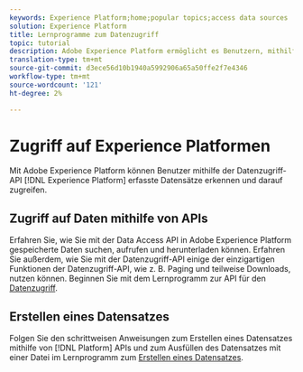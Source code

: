 ```yaml
---
keywords: Experience Platform;home;popular topics;access data sources
solution: Experience Platform
title: Lernprogramme zum Datenzugriff
topic: tutorial
description: Adobe Experience Platform ermöglicht es Benutzern, mithilfe der Datenzugriff-API erfasste Datensätze innerhalb der Experience Platform zu ermitteln und darauf zuzugreifen.
translation-type: tm+mt
source-git-commit: d3ece56d10b1940a5992906a65a50ffe2f7e4346
workflow-type: tm+mt
source-wordcount: '121'
ht-degree: 2%

---
```



# Zugriff auf Experience Platformen

Mit Adobe Experience Platform können Benutzer mithilfe der Datenzugriff-API [!DNL Experience Platform] erfasste Datensätze erkennen und darauf zugreifen.

## Zugriff auf Daten mithilfe von APIs

Erfahren Sie, wie Sie mit der Data Access API in Adobe Experience Platform gespeicherte Daten suchen, aufrufen und herunterladen können. Erfahren Sie außerdem, wie Sie mit der Datenzugriff-API einige der einzigartigen Funktionen der Datenzugriff-API, wie z. B. Paging und teilweise Downloads, nutzen können. Beginnen Sie mit dem Lernprogramm zur API für den [Datenzugriff](../data-access/tutorials/dataset-data.md).

## Erstellen eines Datensatzes

Folgen Sie den schrittweisen Anweisungen zum Erstellen eines Datensatzes mithilfe von [!DNL Platform] APIs und zum Ausfüllen des Datensatzes mit einer Datei im Lernprogramm zum [Erstellen eines Datensatzes](../catalog/datasets/create.md).